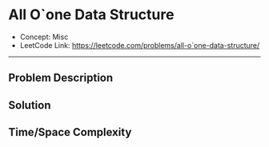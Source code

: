 # All O`one Data Structure

- Concept: Misc
- LeetCode Link: https://leetcode.com/problems/all-o`one-data-structure/

---

## Problem Description

## Solution

## Time/Space Complexity

